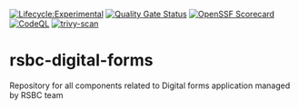 [![Lifecycle:Experimental](https://img.shields.io/badge/Lifecycle-Experimental-339999)](<Redirect-URL>) [![Quality Gate Status](https://sonarcloud.io/api/project_badges/measure?project=bcgov_rsbc-digital-forms&metric=alert_status)](https://sonarcloud.io/summary/new_code?id=bcgov_rsbc-digital-forms) [![OpenSSF
Scorecard](https://api.securityscorecards.dev/projects/github.com/bcgov/rsbc-digital-forms/badge)](https://api.securityscorecards.dev/projects/github.com/bcgov/rsbc-digital-forms) [![CodeQL](https://github.com/bcgov/rsbc-digital-forms/actions/workflows/codeql.yml/badge.svg)](https://github.com/bcgov/rsbc-digital-forms/actions/workflows/codeql.yml) [![trivy-scan](https://github.com/bcgov/rsbc-digital-forms/actions/workflows/trivy-scan.yml/badge.svg?branch=main)](https://github.com/bcgov/rsbc-digital-forms/actions/workflows/trivy-scan.yml)
# rsbc-digital-forms
Repository for all components related to Digital forms application managed by RSBC team
